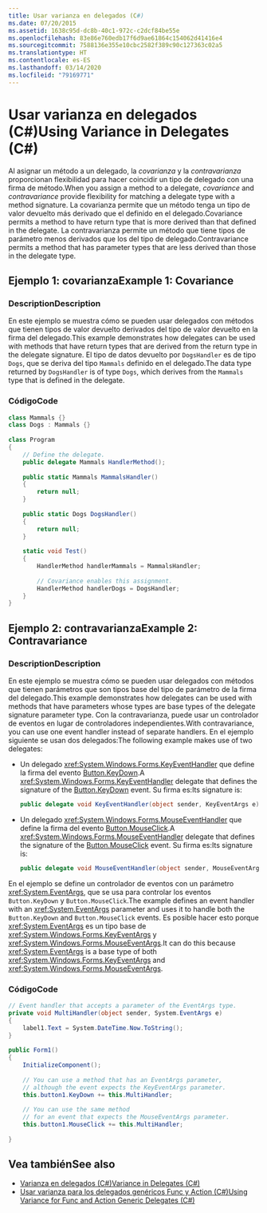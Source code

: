 ```yaml
---
title: Usar varianza en delegados (C#)
ms.date: 07/20/2015
ms.assetid: 1638c95d-dc8b-40c1-972c-c2dcf84be55e
ms.openlocfilehash: 83e86e760edb17f6d9ae61864c154062d41416e4
ms.sourcegitcommit: 7588136e355e10cbc2582f389c90c127363c02a5
ms.translationtype: HT
ms.contentlocale: es-ES
ms.lasthandoff: 03/14/2020
ms.locfileid: "79169771"
---
```

# <a name="using-variance-in-delegates-c"></a><span data-ttu-id="9a05d-102">Usar varianza en delegados (C#)</span><span class="sxs-lookup"><span data-stu-id="9a05d-102">Using Variance in Delegates (C#)</span></span>
<span data-ttu-id="9a05d-103">Al asignar un método a un delegado, la *covarianza* y la *contravarianza* proporcionan flexibilidad para hacer coincidir un tipo de delegado con una firma de método.</span><span class="sxs-lookup"><span data-stu-id="9a05d-103">When you assign a method to a delegate, *covariance* and *contravariance* provide flexibility for matching a delegate type with a method signature.</span></span> <span data-ttu-id="9a05d-104">La covarianza permite que un método tenga un tipo de valor devuelto más derivado que el definido en el delegado.</span><span class="sxs-lookup"><span data-stu-id="9a05d-104">Covariance permits a method to have return type that is more derived than that defined in the delegate.</span></span> <span data-ttu-id="9a05d-105">La contravarianza permite un método que tiene tipos de parámetro menos derivados que los del tipo de delegado.</span><span class="sxs-lookup"><span data-stu-id="9a05d-105">Contravariance permits a method that has parameter types that are less derived than those in the delegate type.</span></span>  
  
## <a name="example-1-covariance"></a><span data-ttu-id="9a05d-106">Ejemplo 1: covarianza</span><span class="sxs-lookup"><span data-stu-id="9a05d-106">Example 1: Covariance</span></span>  
  
### <a name="description"></a><span data-ttu-id="9a05d-107">Description</span><span class="sxs-lookup"><span data-stu-id="9a05d-107">Description</span></span>  
 <span data-ttu-id="9a05d-108">En este ejemplo se muestra cómo se pueden usar delegados con métodos que tienen tipos de valor devuelto derivados del tipo de valor devuelto en la firma del delegado.</span><span class="sxs-lookup"><span data-stu-id="9a05d-108">This example demonstrates how delegates can be used with methods that have return types that are derived from the return type in the delegate signature.</span></span> <span data-ttu-id="9a05d-109">El tipo de datos devuelto por `DogsHandler` es de tipo `Dogs`, que se deriva del tipo `Mammals` definido en el delegado.</span><span class="sxs-lookup"><span data-stu-id="9a05d-109">The data type returned by `DogsHandler` is of type `Dogs`, which derives from the `Mammals` type that is defined in the delegate.</span></span>  
  
### <a name="code"></a><span data-ttu-id="9a05d-110">Código</span><span class="sxs-lookup"><span data-stu-id="9a05d-110">Code</span></span>  
  
```csharp  
class Mammals {}  
class Dogs : Mammals {}  
  
class Program  
{  
    // Define the delegate.  
    public delegate Mammals HandlerMethod();  
  
    public static Mammals MammalsHandler()  
    {  
        return null;  
    }  
  
    public static Dogs DogsHandler()  
    {  
        return null;  
    }  
  
    static void Test()  
    {  
        HandlerMethod handlerMammals = MammalsHandler;  
  
        // Covariance enables this assignment.  
        HandlerMethod handlerDogs = DogsHandler;  
    }  
}  
```  
  
## <a name="example-2-contravariance"></a><span data-ttu-id="9a05d-111">Ejemplo 2: contravarianza</span><span class="sxs-lookup"><span data-stu-id="9a05d-111">Example 2: Contravariance</span></span>  
  
### <a name="description"></a><span data-ttu-id="9a05d-112">Description</span><span class="sxs-lookup"><span data-stu-id="9a05d-112">Description</span></span>

<span data-ttu-id="9a05d-113">En este ejemplo se muestra cómo se pueden usar delegados con métodos que tienen parámetros que son tipos base del tipo de parámetro de la firma del delegado.</span><span class="sxs-lookup"><span data-stu-id="9a05d-113">This example demonstrates how delegates can be used with methods that have parameters whose types are base types of the delegate signature parameter type.</span></span> <span data-ttu-id="9a05d-114">Con la contravarianza, puede usar un controlador de eventos en lugar de controladores independientes.</span><span class="sxs-lookup"><span data-stu-id="9a05d-114">With contravariance, you can use one event handler instead of separate handlers.</span></span> <span data-ttu-id="9a05d-115">En el ejemplo siguiente se usan dos delegados:</span><span class="sxs-lookup"><span data-stu-id="9a05d-115">The following example makes use of two delegates:</span></span>

- <span data-ttu-id="9a05d-116">Un delegado <xref:System.Windows.Forms.KeyEventHandler> que define la firma del evento [Button.KeyDown](xref:System.Windows.Forms.Control.KeyDown).</span><span class="sxs-lookup"><span data-stu-id="9a05d-116">A <xref:System.Windows.Forms.KeyEventHandler> delegate that defines the signature of the [Button.KeyDown](xref:System.Windows.Forms.Control.KeyDown) event.</span></span> <span data-ttu-id="9a05d-117">Su firma es:</span><span class="sxs-lookup"><span data-stu-id="9a05d-117">Its signature is:</span></span>

   ```csharp
   public delegate void KeyEventHandler(object sender, KeyEventArgs e)
   ```

- <span data-ttu-id="9a05d-118">Un delegado <xref:System.Windows.Forms.MouseEventHandler> que define la firma del evento [Button.MouseClick](xref:System.Windows.Forms.Control.MouseDown).</span><span class="sxs-lookup"><span data-stu-id="9a05d-118">A <xref:System.Windows.Forms.MouseEventHandler> delegate that defines the signature of the [Button.MouseClick](xref:System.Windows.Forms.Control.MouseDown) event.</span></span> <span data-ttu-id="9a05d-119">Su firma es:</span><span class="sxs-lookup"><span data-stu-id="9a05d-119">Its signature is:</span></span>

   ```csharp
   public delegate void MouseEventHandler(object sender, MouseEventArgs e)
   ```

<span data-ttu-id="9a05d-120">En el ejemplo se define un controlador de eventos con un parámetro <xref:System.EventArgs>, que se usa para controlar los eventos `Button.KeyDown` y `Button.MouseClick`.</span><span class="sxs-lookup"><span data-stu-id="9a05d-120">The example defines an event handler with an <xref:System.EventArgs> parameter and uses it to handle both the `Button.KeyDown` and `Button.MouseClick` events.</span></span> <span data-ttu-id="9a05d-121">Es posible hacer esto porque <xref:System.EventArgs> es un tipo base de <xref:System.Windows.Forms.KeyEventArgs> y <xref:System.Windows.Forms.MouseEventArgs>.</span><span class="sxs-lookup"><span data-stu-id="9a05d-121">It can do this because <xref:System.EventArgs> is a base type of both <xref:System.Windows.Forms.KeyEventArgs>  and <xref:System.Windows.Forms.MouseEventArgs>.</span></span>
  
### <a name="code"></a><span data-ttu-id="9a05d-122">Código</span><span class="sxs-lookup"><span data-stu-id="9a05d-122">Code</span></span>  
  
```csharp  
// Event handler that accepts a parameter of the EventArgs type.  
private void MultiHandler(object sender, System.EventArgs e)  
{  
    label1.Text = System.DateTime.Now.ToString();  
}  
  
public Form1()  
{  
    InitializeComponent();  
  
    // You can use a method that has an EventArgs parameter,  
    // although the event expects the KeyEventArgs parameter.  
    this.button1.KeyDown += this.MultiHandler;  
  
    // You can use the same method
    // for an event that expects the MouseEventArgs parameter.  
    this.button1.MouseClick += this.MultiHandler;  
  
}  
```  
  
## <a name="see-also"></a><span data-ttu-id="9a05d-123">Vea también</span><span class="sxs-lookup"><span data-stu-id="9a05d-123">See also</span></span>

- [<span data-ttu-id="9a05d-124">Varianza en delegados (C#)</span><span class="sxs-lookup"><span data-stu-id="9a05d-124">Variance in Delegates (C#)</span></span>](./variance-in-delegates.md)
- [<span data-ttu-id="9a05d-125">Usar varianza para los delegados genéricos Func y Action (C#)</span><span class="sxs-lookup"><span data-stu-id="9a05d-125">Using Variance for Func and Action Generic Delegates (C#)</span></span>](./using-variance-for-func-and-action-generic-delegates.md)
